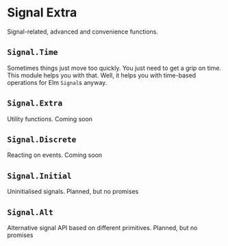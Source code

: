 Signal Extra
============

Signal-related, advanced and convenience functions. 

`Signal.Time`
-------------
Sometimes things just move too quickly. You just need to get a grip on
time. This module helps you with that. Well, it helps you with
time-based operations for Elm `Signal`s anyway.

`Signal.Extra`
--------------
Utility functions. Coming soon

`Signal.Discrete`
-----------------
Reacting on events. Coming soon

`Signal.Initial`
----------------
Uninitialised signals. Planned, but no promises

`Signal.Alt`
------------
Alternative signal API based on different primitives. Planned, but no promises
